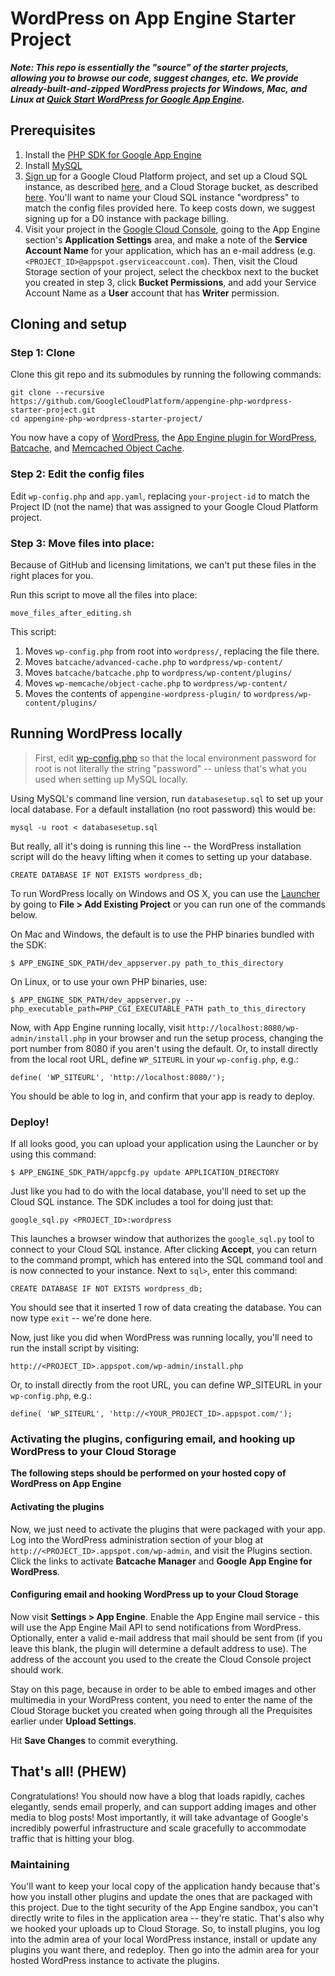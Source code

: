 # WordPress on App Engine Starter Project

***Note: This repo is essentially the "source" of the starter projects, allowing you to browse our code, suggest changes, etc. We provide already-built-and-zipped WordPress projects for Windows, Mac, and Linux at [Quick Start WordPress for Google App Engine](http://googlecloudplatform.github.io/appengine-php-wordpress-starter-project/).***

## Prerequisites

1. Install the [PHP SDK for Google App Engine](https://developers.google.com/appengine/downloads#Google_App_Engine_SDK_for_PHP)
2. Install [MySQL](http://dev.mysql.com/downloads/)
3. [Sign up](http://cloud.google.com/console) for a Google Cloud Platform project, and
set up a Cloud SQL instance, as described [here](https://cloud.google.com/sql/docs/getting-started#create), and a
Cloud Storage bucket, as described [here](https://developers.google.com/storage/docs/signup). You'll want to name
your Cloud SQL instance "wordpress" to match the config files provided here. To keep costs down, we suggest signing up for a D0 instance with package billing. 
4. Visit your project in the
[Google Cloud Console](http://cloud.google.com/console), going to the App Engine section's **Application Settings**
area, and make a note of the **Service Account Name** for your application, which has an e-mail address
(e.g. `<PROJECT_ID>@appspot.gserviceaccount.com`). Then, visit the Cloud Storage section of your project,
select the checkbox next to the bucket you created in step 3, click
**Bucket Permissions**, and add your Service Account Name as a **User** account that has **Writer** permission.

## Cloning and setup

### Step 1: Clone

Clone this git repo and its submodules by running the following commands:

    git clone --recursive https://github.com/GoogleCloudPlatform/appengine-php-wordpress-starter-project.git
    cd appengine-php-wordpress-starter-project/

You now have a copy of [WordPress](http://wordpress.org/), the
[App Engine plugin for WordPress](http://wordpress.org/plugins/google-app-engine/),
[Batcache](http://wordpress.org/plugins/batcache/), and
[Memcached Object Cache](http://wordpress.org/plugins/memcached/).

### Step 2: Edit the config files

Edit `wp-config.php` and `app.yaml`, replacing `your-project-id`
to match the Project ID (not the name) that was assigned to your
Google Cloud Platform project.

### Step 3: Move files into place:

Because of GitHub and licensing limitations, we can't put these files in the right places for you.

Run this script to move all the files into place:

    move_files_after_editing.sh

This script:

1. Moves `wp-config.php` from root into `wordpress/`, replacing the file there.
2. Moves `batcache/advanced-cache.php` to `wordpress/wp-content/`
3. Moves `batcache/batcache.php` to `wordpress/wp-content/plugins/`
4. Moves `wp-memcache/object-cache.php` to `wordpress/wp-content/`
5. Moves the contents of `appengine-wordpress-plugin/` to `wordpress/wp-content/plugins/`

## Running WordPress locally

>First, edit [wp-config.php](https://github.com/GoogleCloudPlatform/appengine-php-wordpress-starter-project/edit/master/wp-config.php)
  so that the local environment password for root is not literally the string "password" -- unless that's what you used
  when setting up MySQL locally.

Using MySQL's command line version, run `databasesetup.sql` to set up your local database. For a default installation (no root password)
this would be:

    mysql -u root < databasesetup.sql

But really, all it's doing is running this line -- the WordPress installation script will do the heavy lifting
when it comes to setting up your database.

    CREATE DATABASE IF NOT EXISTS wordpress_db;

To run WordPress locally on Windows and OS X, you can use the
[Launcher](https://developers.google.com/appengine/downloads#Google_App_Engine_SDK_for_PHP)
by going to **File > Add Existing Project** or you can run one of the commands below.

On Mac and Windows, the default is to use the PHP binaries bundled with the SDK:

    $ APP_ENGINE_SDK_PATH/dev_appserver.py path_to_this_directory

On Linux, or to use your own PHP binaries, use:

    $ APP_ENGINE_SDK_PATH/dev_appserver.py --php_executable_path=PHP_CGI_EXECUTABLE_PATH path_to_this_directory

Now, with App Engine running locally, visit `http://localhost:8080/wp-admin/install.php` in your browser and run
the setup process, changing the port number from 8080 if you aren't using the default.
Or, to install directly from the local root URL, define `WP_SITEURL` in your `wp-config.php`, e.g.:

    define( 'WP_SITEURL', 'http://localhost:8080/');

You should be able to log in, and confirm that your app is ready to deploy.

### Deploy!

If all looks good, you can upload your application using the Launcher or by using this command:

    $ APP_ENGINE_SDK_PATH/appcfg.py update APPLICATION_DIRECTORY

Just like you had to do with the local database, you'll need to set up the Cloud SQL instance. The SDK includes
a tool for doing just that:

    google_sql.py <PROJECT_ID>:wordpress

This launches a browser window that authorizes the `google_sql.py` tool to connect to your Cloud SQL instance.
After clicking **Accept**, you can return to the command prompt, which has entered into the SQL command tool
and is now connected to your instance. Next to `sql>`, enter this command:

    CREATE DATABASE IF NOT EXISTS wordpress_db;

You should see that it inserted 1 row of data creating the database. You can now type `exit` -- we're done here.

Now, just like you did when WordPress was running locally, you'll need to run the install script by visiting:

    http://<PROJECT_ID>.appspot.com/wp-admin/install.php

Or, to install directly from the root URL, you can define WP_SITEURL in your `wp-config.php`, e.g.:

    define( 'WP_SITEURL', 'http://<YOUR_PROJECT_ID>.appspot.com/');

### Activating the plugins, configuring email, and hooking up WordPress to your Cloud Storage

**The following steps should be performed on your hosted copy of WordPress on App Engine**

#### Activating the plugins

Now, we just need to activate the plugins that were packaged with your app. Log into the WordPress
administration section of your blog at `http://<PROJECT_ID>.appspot.com/wp-admin`, and visit the
Plugins section. Click the links to activate **Batcache Manager** and **Google App Engine for WordPress**.

#### Configuring email and hooking WordPress up to your Cloud Storage

Now visit **Settings > App Engine**. Enable the App Engine mail service - this will use the App Engine Mail
API to send notifications from WordPress. Optionally, enter a valid e-mail address that mail should be sent
from (if you leave this blank, the plugin will determine a default address to use). The address of the account
you used to the create the Cloud Console project should work.

Stay on this page, because in order to be able to embed images and other multimedia in your WordPress content,
you need to enter the name of the Cloud Storage bucket you created when going through all the Prequisites earlier
under **Upload Settings**.

Hit **Save Changes** to commit everything.

## That's all! (PHEW)

Congratulations! You should now have a blog that loads rapidly, caches elegantly,
sends email properly, and can support adding images and other media to blog posts! Most importantly,
it will take advantage of Google's incredibly powerful infrastructure and scale gracefully to
accommodate traffic that is hitting your blog.

### Maintaining

You'll want to keep your local copy of the application handy because that's how you install other plugins and update
the ones that are packaged with this project. Due to the tight security of the
App Engine sandbox, you can't directly write to files in the application area -- they're static. That's
also why we hooked your uploads up to Cloud Storage. So, to install plugins, you log into the admin area
of your local WordPress instance, install or update any plugins you want there, and
redeploy. Then go into the admin area for your hosted WordPress instance to activate the plugins.
